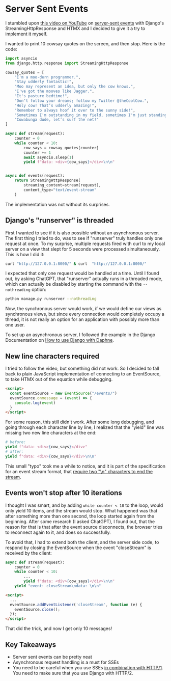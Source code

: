 # Server Sent Events

I stumbled upon [this video on YouTube](https://youtu.be/MziqE_2Euss?si=6VKstGB2EXUqSEyu) on [server-sent events](https://developer.mozilla.org/en-US/docs/Web/API/Server-sent_events)
with Django's StreamingHttpResponse and HTMX and I decided to give it a try to implement it myself.

I wanted to print 10 cowsay quotes on the screen, and then stop. Here is the code:

```python
import asyncio
from django.http.response import StreamingHttpResponse

cowsay_quotes = [
    "I'm a moo-dern programmer.",
    "Stay udderly fantastic!",
    "Moo may represent an idea, but only the cow knows.",
    "I've got the mooves like Jagger.",
    "It's pasture bedtime!",
    "Don’t follow your dreams; follow my Twitter @theCoolCow.",
    "Holy cow! That’s udderly amazing!",
    "Remember to always hoof it over to the sunny side!",
    "Sometimes I'm outstanding in my field, sometimes I'm just standing.",
    "Cowabunga dude, let’s surf the net!"
]

async def stream(request):
    counter = 0
    while counter < 10:
        cow_says = cowsay_quotes[counter]
        counter += 1
        await asyncio.sleep(1)
        yield f"data: <div>{cow_says}</div>\n\n"


async def events(request):
    return StreamingHttpResponse(
        streaming_content=stream(request),
        content_type="text/event-stream"
    )
```

The implementation was not without its surprises.

## Django's "runserver" is threaded

First I wanted to see if it is also possible without an asynchronous server.
The first thing I tried to do, was to see if "runserver" truly handles only one request at once.
To my surprise, multiple requests fired with curl to my local server on a view that slept for 5 seconds were processed simultaneously.
This is how I did it:

```bash
curl "http://127.0.0.1:8000/" & curl  "http://127.0.0.1:8000/"
```

I expected that only one request would be handled at a time.
Until I found out, by asking ChatGPT, that "runserver" actually runs in a threaded mode, which can actually be disabled by starting the command with the `--nothreading` option:

```bash
python manage.py runserver --nothreading
```

Now, the synchronous server would work, if we would define our views as synchronous views, but since every connection would completely occupy a thread, it is not really an option for an application with possibly more than one user.

To set up an asynchronous server, I followed the example in the Django Documentation on [How to use Django with Daphne](https://docs.djangoproject.com/en/5.0/howto/deployment/asgi/daphne/).

## New line characters required

I tried to follow the video, but something did not work.
So I decided to fall back to plain JavaScript implementation of connecting to an EventSource, to take HTMX out of the equation while debugging.

```html
<script>
  const eventSource = new EventSource("/events/")
  eventSource.onmessage = (event) => {
    console.log(event)
  }
</script>
```

For some reason, this still didn't work.
After some long debugging, and going through each character line by line, I realized that the "yield" line was missing two new line characters at the end:

```python
# before:
yield f"data: <div>{cow_says}</div>"
# after:
yield f"data: <div>{cow_says}</div>\n\n"
```

This small "typo" took me a while to notice, and it is part of the specification for an event stream format, that [require two "\n" characters to end the stream](https://web.dev/articles/eventsource-basics#event_stream_format).

## Events won't stop after 10 iterations

I thought I was smart, and by adding `while counter < 10` to the loop, would only yield 10 items, and the stream would stop.
What happened was that after something more than one second, the loop started again from the beginning.
After some research (I asked ChatGPT), I found out, that the reason for that is that after the event source disconnects, the browser tries to reconnect again to it, and does so successfully.

To avoid that, I had to extend both the client, and the server side code, to respond by closing the EventSource when the event "closeStream" is received by the client:

```python
async def stream(request):
    counter = 0
    while counter < 10:
        ...
        yield f"data: <div>{cow_says}</div>\n\n"
    yield "event: closeStream\ndata: \n\n"
```

```html
<script>
  ...
  eventSource.addEventListener('closeStream', function (e) {
    eventSource.close();
  });
</script>
```

That did the trick, and now I get only 10 messages!

## Key Takeaways

* Server sent events can be pretty neat
* Asynchronous request handling is a must for SSEs
* You need to be careful when you use SSEs [in combination with HTTP/1](https://developer.mozilla.org/en-US/docs/Web/API/Server-sent_events/Using_server-sent_events#sect1).
 You need to make sure that you use Django with HTTP/2.
